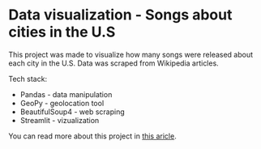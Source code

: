 # Data visualization - Songs about cities in the U.S

This project was made to visualize how many songs were released about each city in the U.S. Data was scraped from Wikipedia articles.

Tech stack:
- Pandas - data manipulation
- GeoPy - geolocation tool
- BeautifulSoup4 - web scraping
- Streamlit - vizualization

You can read more about this project in [this aricle]('https://medium.com/@dominikilnicki/data-viz-songs-about-cities-in-the-u-s-69043faa1a7b').